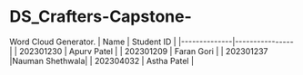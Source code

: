 # DS_Crafters-Capstone-
Word Cloud Generator.
|     Name     |   Student ID   |
|--------------|----------------|
| 202301230    |  Apurv Patel   |
| 202301209    |  Faran Gori    |
| 202301237    |Nauman Shethwala|
| 202304032    |  Astha Patel   |


